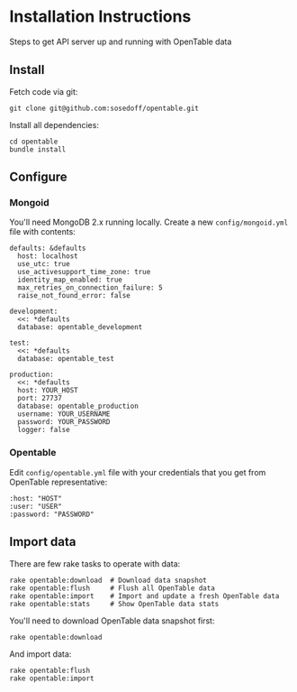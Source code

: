 # Installation Instructions

Steps to get API server up and running with OpenTable data

## Install

Fetch code via git:

```
git clone git@github.com:sosedoff/opentable.git
```

Install all dependencies:

```
cd opentable
bundle install
```

## Configure

### Mongoid

You'll need MongoDB 2.x running locally. Create a new `config/mongoid.yml` file with contents:

```
defaults: &defaults
  host: localhost
  use_utc: true
  use_activesupport_time_zone: true
  identity_map_enabled: true
  max_retries_on_connection_failure: 5
  raise_not_found_error: false

development:
  <<: *defaults
  database: opentable_development

test:
  <<: *defaults
  database: opentable_test

production:
  <<: *defaults
  host: YOUR_HOST
  port: 27737
  database: opentable_production
  username: YOUR_USERNAME
  password: YOUR_PASSWORD
  logger: false
```

### Opentable

Edit `config/opentable.yml` file with your credentials that you get from OpenTable representative:

```
:host: "HOST"
:user: "USER"
:password: "PASSWORD"
```

## Import data

There are few rake tasks to operate with data:

```
rake opentable:download  # Download data snapshot
rake opentable:flush     # Flush all OpenTable data
rake opentable:import    # Import and update a fresh OpenTable data
rake opentable:stats     # Show OpenTable data stats
```

You'll need to download OpenTable data snapshot first:

```
rake opentable:download
```

And import data:

```
rake opentable:flush
rake opentable:import
```
